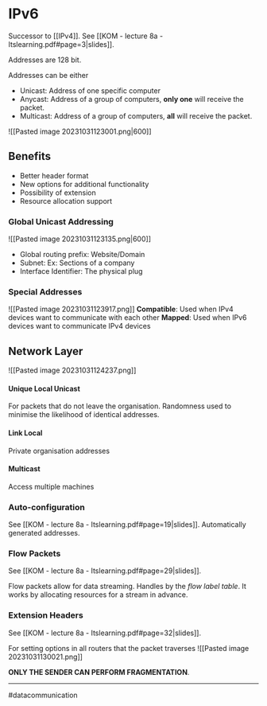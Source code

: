 # IPv6
Successor to [[IPv4]]. See [[KOM - lecture 8a - Itslearning.pdf#page=3|slides]].

Addresses are 128 bit.

Addresses can be either
- Unicast: Address of one specific computer
- Anycast: Address of a group of computers, **only one** will receive the packet.
- Multicast: Address of a group of computers, **all** will receive the packet.

![[Pasted image 20231031123001.png|600]]

## Benefits
- Better header format
- New options for additional functionality
- Possibility of extension
- Resource allocation support


### Global Unicast Addressing
![[Pasted image 20231031123135.png|600]]
- Global routing prefix: Website/Domain
- Subnet: Ex: Sections of a company
- Interface Identifier: The physical plug

### Special Addresses
![[Pasted image 20231031123917.png]]
**Compatible**: Used when IPv4 devices want to communicate with each other
**Mapped**: Used when IPv6 devices want to communicate IPv4 devices

## Network Layer
![[Pasted image 20231031124237.png]]

#### Unique Local Unicast
For packets that do not leave the organisation. Randomness used to minimise the likelihood of identical addresses.

#### Link Local
Private organisation addresses

#### Multicast
Access multiple machines

### Auto-configuration
See [[KOM - lecture 8a - Itslearning.pdf#page=19|slides]]. Automatically generated addresses.

### Flow Packets
See [[KOM - lecture 8a - Itslearning.pdf#page=29|slides]].

Flow packets allow for data streaming. Handles by the *flow label table*. It works by allocating resources for a stream in advance.

### Extension Headers
See [[KOM - lecture 8a - Itslearning.pdf#page=32|slides]].

For setting options in all routers that the packet traverses
![[Pasted image 20231031130021.png]]

**ONLY THE SENDER CAN PERFORM FRAGMENTATION**.

---
#datacommunication